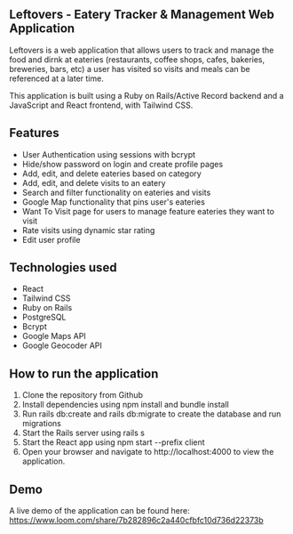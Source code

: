 ## Leftovers - Eatery Tracker & Management Web Application
Leftovers is a web application that allows users to track and manage the food and dirnk at eateries (restaurants, coffee shops, cafes, bakeries, breweries, bars, etc) a user has visited so visits and meals can be referenced at a later time. 

This application is built using a Ruby on Rails/Active Record backend and a JavaScript and React frontend, with Tailwind CSS. 

## Features
- User Authentication using sessions with bcrypt
- Hide/show password on login and create profile pages
- Add, edit, and delete eateries based on category
- Add, edit, and delete visits to an eatery
- Search and filter functionality on eateries and visits
- Google Map functionality that pins user's eateries 
- Want To Visit page for users to manage feature eateries they want to visit
- Rate visits using dynamic star rating
- Edit user profile

## Technologies used
- React
- Tailwind CSS
- Ruby on Rails
- PostgreSQL
- Bcrypt
- Google Maps API
- Google Geocoder API

## How to run the application
1) Clone the repository from Github
2) Install dependencies using npm install and bundle install
3) Run rails db:create and rails db:migrate to create the database and run migrations
4) Start the Rails server using rails s
5) Start the React app using npm start --prefix client
6) Open your browser and navigate to http://localhost:4000 to view the application.

## Demo
A live demo of the application can be found here: https://www.loom.com/share/7b282896c2a440cfbfc10d736d22373b
